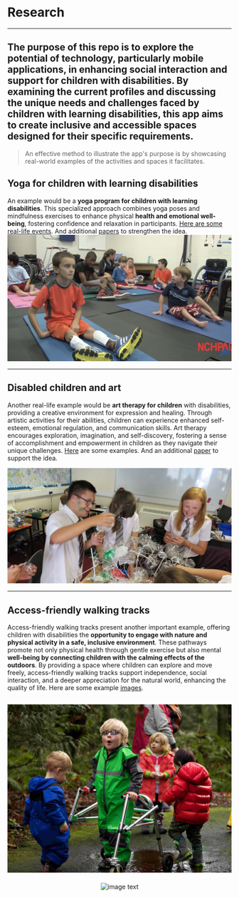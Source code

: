 # Research  
---
The purpose of this repo is to explore the potential of technology, particularly mobile applications, in enhancing social interaction and support for children with disabilities. By examining the current profiles and discussing the unique needs and challenges faced by children with learning disabilities, this app aims to create inclusive and accessible spaces designed for their specific requirements.
---
> An effective method to illustrate the app's purpose is by showcasing real-world examples of the activities and spaces it facilitates.

## Yoga for children with learning disabilities

An example would be a **yoga program for children with learning disabilities**. This specialized approach combines yoga poses and mindfulness exercises to enhance physical **health and emotional well-being**, fostering confidence and relaxation in participants. [Here are some real-life events](https://github.com/solution-sprint-cobra/research/tree/main/images/yoga). And additional [papers](https://www.ncbi.nlm.nih.gov/pmc/articles/PMC6165980/) to strengthen the idea.
![Yoga for children with disabled ](https://github.com/solution-sprint-cobra/research/blob/main/images/yoga/yoga2.jpg)

---

## Disabled children and art

Another real-life example would be **art therapy for children** with disabilities, providing a creative environment for expression and healing. Through artistic activities for their abilities, children can experience enhanced self-esteem, emotional regulation, and communication skills. Art therapy encourages exploration, imagination, and self-discovery, fostering a sense of accomplishment and empowerment in children as they navigate their unique challenges. [Here](https://github.com/solution-sprint-cobra/research/tree/main/images/art) are some examples. And an additional [paper](https://www.tandfonline.com/doi/abs/10.1080/07421656.1993.10759018) to support the idea.

![Art for children with disablities](https://github.com/solution-sprint-cobra/research/blob/main/images/art/art2.jpg)

---
## Access-friendly walking tracks

Access-friendly walking tracks present another important example, offering children with disabilities the **opportunity to engage with nature and physical activity in a safe, inclusive environment**. These pathways promote not only physical health through gentle exercise but also mental **well-being by connecting children with the calming effects of the outdoors**. By providing a space where children can explore and move freely, access-friendly walking tracks support independence, social interaction, and a deeper appreciation for the natural world, enhancing the quality of life. Here are some example [images](https://github.com/solution-sprint-cobra/research/tree/main/images/outdoor-track/).

![Access-friendly tracks](https://github.com/solution-sprint-cobra/research/blob/main/images/outdoor-track/track2.jpg)
---
<div style="text-align:center">
  <img src="[image_url](https://github.com/solution-sprint-cobra/research/blob/main/images/outdoor-track/track2.jpg)https://github.com/solution-sprint-cobra/research/blob/main/images/outdoor-track/track2.jpg" alt="image text" style="width:300px;height:200px;">
</div>

